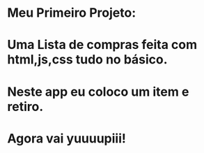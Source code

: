 # Meu Primeiro Projeto: 
# Uma Lista de compras feita com html,js,css tudo no básico.
# Neste app eu coloco um item e retiro.
# Agora vai yuuuupiii!
